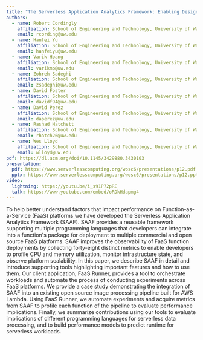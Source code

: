 ```yaml
---
title: "The Serverless Application Analytics Framework: Enabling Design Trade-off Evaluation for Serverless Software"
authors:
  - name: Robert Cordingly
    affiliation: School of Engineering and Technology, University of Washington, Tacoma WA USA
    email: rcording@uw.edu
  - name: Hanfei Yu
    affiliation: School of Engineering and Technology, University of Washington, Tacoma WA USA
    email: hanfeiyu@uw.edu
  - name: Varik Hoang
    affiliation: School of Engineering and Technology, University of Washington, Tacoma WA USA
    email: varikmp@uw.edu
  - name: Zohreh Sadeghi
    affiliation: School of Engineering and Technology, University of Washington, Tacoma WA USA
    email: zsadeghi@uw.edu
  - name: David Foster
    affiliation: School of Engineering and Technology, University of Washington, Tacoma WA USA
    email: davidf94@uw.edu
  - name: David Perez
    affiliation: School of Engineering and Technology, University of Washington, Tacoma WA USA
    email: daperez@uw.edu
  - name: Rashad Hatchett
    affiliation: School of Engineering and Technology, University of Washington, Tacoma WA USA
    email: rhatch26@uw.edu
  - name: Wes Lloyd
    affiliation: School of Engineering and Technology, University of Washington, Tacoma WA USA
    email: wlloyd@uw.edu
pdf: https://dl.acm.org/doi/10.1145/3429880.3430103
presentation:
  pdf: https://www.serverlesscomputing.org/wosc6/presentations/p12.pdf
  pptx: https://www.serverlesscomputing.org/wosc6/presentations/p12.pptx
video:
  lightning: https://youtu.be/i_s91P72pRE
  talk: https://www.youtube.com/embed/oRDkHdapmg4
---
```


To help better understand factors that impact performance on Function-as-a-Service (FaaS) platforms we have developed the Serverless Application Analytics Framework (SAAF). SAAF provides a reusable framework supporting multiple programming languages that developers can integrate into a function's package for deployment to multiple commercial and open source FaaS platforms. SAAF improves the observability of FaaS function deployments by collecting forty-eight distinct metrics to enable developers to profile CPU and memory utilization, monitor infrastructure state, and observe platform scalability. In this paper, we describe SAAF in detail and introduce supporting tools highlighting important features and how to use them. Our client application, FaaS Runner, provides a tool to orchestrate workloads and automate the process of conducting experiments across FaaS platforms. We provide a case study demonstrating the integration of SAAF into an existing open source image processing pipeline built for AWS Lambda. Using FaaS Runner, we automate experiments and acquire metrics from SAAF to profile each function of the pipeline to evaluate performance implications. Finally, we summarize contributions using our tools to evaluate implications of different programming languages for serverless data processing, and to build performance models to predict runtime for serverless workloads.